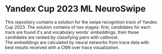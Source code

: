 # Yandex Cup 2023 ML NeuroSwipe

This repository contains a solution for the swipe recognition track of Yandex Cup 2023. The solution contains of two stages: first, candidates for each track are found it's and vocabulary words' embeddings, then these candidates are ranked by classifying pairs with catboost.  
The embeddings are calculated by neural networks from trace data with best results received with a CNN over trace visualization.
